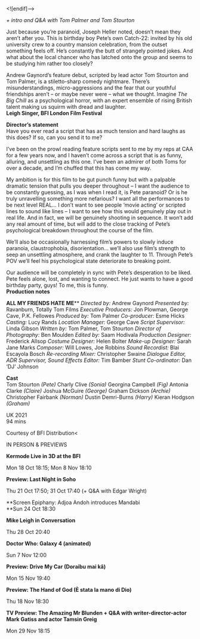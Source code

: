 <![endif]-->

_+ intro and Q&A with Tom Palmer and Tom Stourton_

Just because you’re paranoid, Joseph Heller noted, doesn’t mean they aren’t after you. This is birthday boy Pete’s own Catch-22: invited by his old university crew to a country mansion celebration, from the outset something feels off. He’s constantly the butt of strangely pointed jokes. And what about the local chancer who has latched onto the group and seems to be studying him rather too closely?

Andrew Gaynord’s feature debut, scripted by lead actor Tom Stourton and Tom Palmer, is a stiletto-sharp comedy nightmare. There’s misunderstandings, micro-aggressions and the fear that our youthful friendships aren’t – or maybe never were – what we thought. Imagine _The Big Chill_ as a psychological horror, with an expert ensemble of rising British talent making us squirm with dread and laughter.<br>
**Leigh Singer, BFI London Film Festival**<br>

**Director’s statement**<br>
Have you ever read a script that has as much tension and hard laughs as this does? If so, can you send it to me?

I’ve been on the prowl reading feature scripts sent to me by my reps at CAA for a few years now, and I haven’t come across a script that is as funny, alluring, and unsettling as this one. I’ve been an admirer of both Toms for over a decade, and I’m chuffed that this has come my way.

My ambition is for this film to be gut punch funny but with a palpable dramatic tension that pulls you deeper throughout – I want the audience to be constantly guessing, as I was when I read it, is Pete paranoid? Or is he truly unravelling something more nefarious? I want all the performances to be next level REAL… I don’t want to see people ‘movie acting’ or scripted lines to sound like lines – I want to see how this would genuinely play out in real life. And in fact, we will be genuinely shooting in sequence. It won’t add any real amount of time, but will add to the close tracking of Pete’s psychological breakdown throughout the course of the film.

We’ll also be occasionally harnessing film’s powers to slowly induce paranoia, claustrophobia, disorientation… we’ll also use film’s strength to seep an unsettling atmosphere, and crank the laughter to 11. Through Pete’s POV we’ll feel his psychological state deteriorate to breaking point.

Our audience will be completely in sync with Pete’s desperation to be liked. Pete feels alone, lost, and wanting to connect. He just wants to have a good birthday party, guys! To me, this is funny.<br>
**Production notes**<br>


**ALL MY FRIENDS HATE ME****
_Directed by:_ Andrew Gaynord
_Presented by:_ Ravanburn, Totally Tom Films
_Executive Producers:_ Jon Plowman, George Cave, P.K. Fellowes
_Produced by:_ Tom Palmer
_Co-producer:_ Esme Hicks
_Casting:_ Lucy Rands
_Location Manager:_ George Cave
_Script Supervisor:_ Linda Gibson
_Written by:_ Tom Palmer, Tom Stourton
_Director of Photography:_ Ben Moulden
_Edited by:_ Saam Hodivala
_Production Designer:_ Frederick Allsop
_Costume Designer:_ Helen Bolter
_Make-up Designer:_ Sarah Jane Marks
_Composer:_ Will Lowes, Joe Robbins
_Sound Recordist:_ Blai Escayola Bosch
_Re-recording Mixer:_ Christopher Swaine
_Dialogue Editor, ADR Supervisor, Sound Effects Editor:_ Tim Bamber
_Stunt Co-ordinator:_ Dan ‘DJ’ Johnson<br>

**Cast**<br>
Tom Stourton _(Pete)_
Charly Clive _(Sonia)_
Georgina Campbell _(Fig)_
Antonia Clarke _(Claire)_
Joshua McGuire _(George)_
Graham Dickson _(Archie)_
Christopher Fairbank _(Norman)_
Dustin Demri-Burns _(Harry)_
Kieran Hodgson _(Graham)_<br>

UK 2021<br>
94 mins<br>

Courtesy of BFI Distribution<

IN PERSON & PREVIEWS

**Kermode Live in 3D at the BFI**

Mon 18 Oct 18:15; Mon 8 Nov 18:10

**Preview: Last Night in Soho**

Thu 21 Oct 17:50; 31 Oct 17:40 (+ Q&A with Edgar Wright)

**Screen Epiphany: Adjoa Andoh introduces Mandabi  
**Sun 24 Oct 18:30

**Mike Leigh in Conversation**

Thu 28 Oct 20:40

**Doctor Who: Galaxy 4 (animated)**

Sun 7 Nov 12:00

**Preview: Drive My Car (Doraibu mai kâ)**

Mon 15 Nov 19:40

**Preview: The Hand of God (È stata la mano di Dio)**

Thu 18 Nov 18:30

**TV Preview: The Amazing Mr Blunden + Q&A with writer-director-actor Mark Gatiss and actor Tamsin Greig**

Mon 29 Nov 18:15
<!--stackedit_data:
eyJoaXN0b3J5IjpbMTMzNTA0NjA2NSw0NjMwMjIzNDJdfQ==
-->